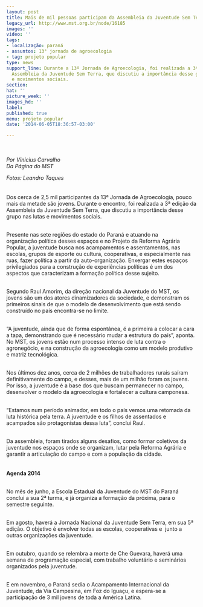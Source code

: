 ```yaml
---
layout: post
title: Mais de mil pessoas participam da Assembleia da Juventude Sem Terra
legacy_url: http://www.mst.org.br/node/16185
images: ''
video: ''
tags:
- localização: paraná
- assuntos: 13° jornada de agroecologia
- tag: projeto popular
type: news
support_line: Durante a 13ª Jornada de Agroecologia, foi realizada a 3ª edição da
  Assembleia da Juventude Sem Terra, que discutiu a importância desse grupo nas lutas
  e movimentos sociais.
section: 
hat: ''
picture_week: ''
images_hd: ''
label: 
published: true
menu: projeto popular
date: '2014-06-05T18:36:57-03:00'

---
```

<p><img style="margin: 10px;" src="http://www.mst.org.br/sites/default/files/juv.jpg" alt=""></p><p><em>Por Vinicius Carvalho<br></em><em>Da Página do MST</em></p><p><em>Fotos: Leandro Taques</em><br><br><br>Dos cerca de 2,5 mil participantes da 13ª Jornada de Agroecologia, pouco mais da metade são jovens. Durante o encontro, foi realizada a 3ª edição da Assembleia da Juventude Sem Terra, que discutiu a importância desse grupo nas lutas e movimentos sociais.</p><p><br><img style="margin: 10px; float: right;" src="http://www.mst.org.br/sites/default/files/raul_0.jpg" alt="">Presente nas sete regiões do estado do Paraná e atuando na organização política desses espaços e no Projeto da Reforma Agrária Popular, a juventude busca nos acampamentos e assentamentos, nas escolas, grupos de esporte ou cultura, cooperativas, e especialmente nas ruas, fazer política a partir da auto-organização. Enxergar estes espaços privilegiados para a construção de experiências políticas é um dos aspectos que caracterizam a formação política desse sujeito.</p><p><br>Segundo Raul Amorim, da direção nacional da Juventude do MST, os jovens são um dos atores dinamizadores da sociedade, e demonstram os primeiros sinais de que o modelo de desenvolvimento que está sendo construído no país encontra-se no limite.&nbsp;</p><p><br>“A juventude, ainda que de forma espontânea, é a primeira a colocar a cara a tapa, demonstrando que é necessário mudar a estrutura do país”, aponta. No MST, os jovens estão num processo intenso de luta contra o agronegócio, e na construção da agroecologia como um modelo produtivo e matriz tecnológica.</p><p><br>Nos últimos dez anos, cerca de 2 milhões de trabalhadores rurais saíram definitivamente do campo, e desses, mais de um milhão foram os jovens. Por isso, a juventude é a base dos que buscam permanecer no campo, desenvolver o modelo da agroecologia e fortalecer a cultura camponesa.&nbsp;</p><p><br>“Estamos num período animador, em todo o país vemos uma retomada da luta histórica pela terra. A juventude e os filhos de assentados e acampados são protagonistas dessa luta”, conclui Raul.</p><p><br>Da assembleia, foram tirados alguns desafios, como formar coletivos da juventude nos espaços onde se organizam, lutar pela Reforma Agrária e garantir a articulação do campo e com a população da cidade.</p><p><img style="margin: 10px;" src="http://www.mst.org.br/sites/default/files/ass.jpg" alt=""><br><strong>Agenda 2014</strong></p><p><br>No mês de junho, a Escola Estadual da Juventude do MST do Paraná conclui a sua 2ª turma, e já organiza a formação da próxima, para o semestre seguinte.</p><p><br>Em agosto, haverá a Jornada Nacional da Juventude Sem Terra, em sua 5ª edição. O objetivo é envolver todas as escolas, cooperativas e &nbsp;junto a outras organizações da juventude.</p><p><br>Em outubro, quando se relembra a morte de Che Guevara, haverá uma semana de programação especial, com trabalho voluntário e seminários organizados pela juventude.</p><p><br>E em novembro, o Paraná sedia o Acampamento Internacional da Juventude, da Via Campesina, em Foz do Iguaçu, e espera-se a participação de 3 mil jovens de toda a América Latina.</p>
